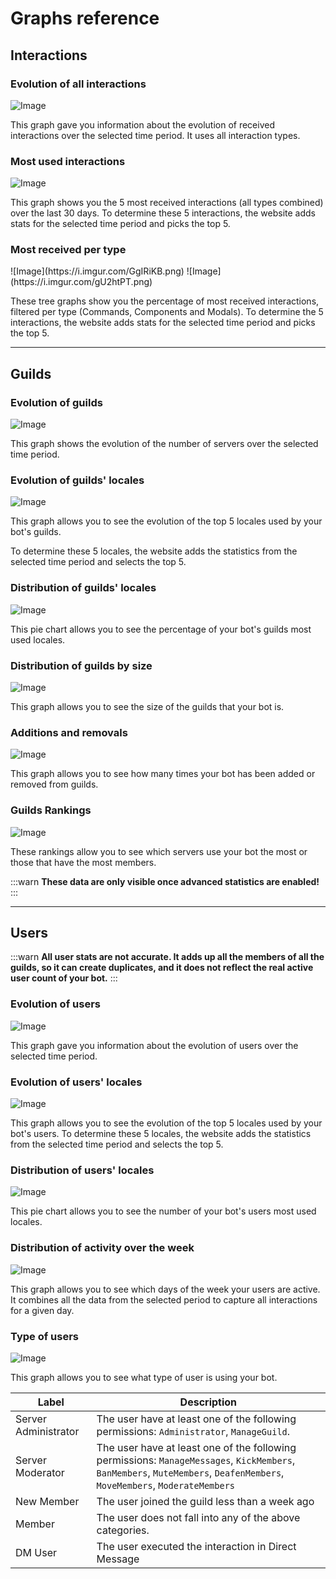 # Graphs reference

## Interactions

### Evolution of all interactions

![Image](https://i.imgur.com/mMjhakd.png)

This graph gave you information about the evolution of received interactions over the selected time period. It uses all interaction types.

### Most used interactions

![Image](https://i.imgur.com/Kunv5jw.png)

This graph shows you the 5 most received interactions (all types combined) over the last 30 days.
To determine these 5 interactions, the website adds stats for the selected time period and picks the top 5.

### Most received per type

<div class="flex flex-wrap gap-2 xl:max-w-3xl 2xl:max-w-5xl">
![Image](https://i.imgur.com/GgIRiKB.png)
![Image](https://i.imgur.com/gU2htPT.png)
</div>

These tree graphs show you the percentage of most received interactions, filtered per type (Commands, Components and Modals). To determine the 5 interactions, the website adds stats for the selected time period and picks the top 5.

***

## Guilds

### Evolution of guilds

![Image](https://i.imgur.com/hm2Tufm.png)

This graph shows the evolution of the number of servers over the selected time period.

### Evolution of guilds' locales

![Image](https://i.imgur.com/YxWpxlq.png)

This graph allows you to see the evolution of the top 5 locales used by your bot's guilds.

To determine these 5 locales, the website adds the statistics from the selected time period and selects the top 5.

### Distribution of guilds' locales

![Image](https://i.imgur.com/P09BiYO.png)

This pie chart allows you to see the percentage of your bot's guilds most used locales.

### Distribution of guilds by size

![Image](https://i.imgur.com/nlKyYHN.png)

This graph allows you to see the size of the guilds that your bot is.

### Additions and removals

![Image](https://i.imgur.com/cU3tv08.png)

This graph allows you to see how many times your bot has been added or removed from guilds.

### Guilds Rankings

![Image](https://i.imgur.com/QicrOib.png)

These rankings allow you to see which servers use your bot the most or those that have the most members.

:::warn
**These data are only visible once advanced statistics are enabled!**
:::

***

## Users

:::warn
**All user stats are not accurate. It adds up all the members of all the guilds, so it can create duplicates, and it does not reflect the real active user count of your bot.**
:::

### Evolution of users

![Image](https://i.imgur.com/YcfCQID.png)

This graph gave you information about the evolution of users over the selected time period.

### Evolution of users' locales

![Image](https://i.imgur.com/oCLZwY3.png)

This graph allows you to see the evolution of the top 5 locales used by your bot's users.
To determine these 5 locales, the website adds the statistics from the selected time period and selects the top 5.

### Distribution of users' locales

![Image](https://i.imgur.com/Vq6whap.png)

This pie chart allows you to see the number of your bot's users most used locales.

### Distribution of activity over the week

![Image](https://i.imgur.com/Kz1w359.png)

This graph allows you to see which days of the week your users are active. It combines all the data from the selected period to capture all interactions for a given day.

### Type of users

![Image](https://i.imgur.com/B5eiDBN.png)

This graph allows you to see what type of user is using your bot.

| Label                | Description                                                                                                                                                                              |
| -------------------- | ---------------------------------------------------------------------------------------------------------------------------------------------------------------------------------------- |
| Server Administrator | The user have at least one of the following permissions: `Administrator`, `ManageGuild`.                                                                 |
| Server Moderator     | The user have at least one of the following permissions: `ManageMessages`, `KickMembers`, `BanMembers`, `MuteMembers`, `DeafenMembers`, `MoveMembers`, `ModerateMembers` |
| New Member           | The user joined the guild less than a week ago                                                                                                                                           |
| Member               | The user does not fall into any of the above categories.                                                                                                                 |
| DM User              | The user executed the interaction in Direct Message                                                                                                                                      |
